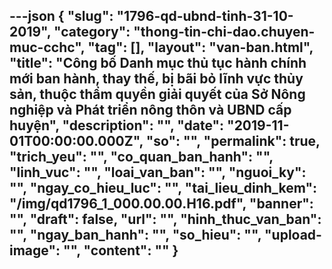 ---json
{
    "slug": "1796-qd-ubnd-tinh-31-10-2019",
    "category": "thong-tin-chi-dao.chuyen-muc-cchc",
    "tag": [],
    "layout": "van-ban.html",
    "title": "Công bố Danh mục thủ tục hành chính mới ban hành, thay thế, bị bãi bỏ lĩnh vực thủy sản, thuộc thẩm quyền giải quyết của Sở Nông nghiệp và Phát triển nông thôn và UBND cấp huyện",
    "description": "",
    "date": "2019-11-01T00:00:00.000Z",
    "so": "",
    "permalink": true,
    "trich_yeu": "",
    "co_quan_ban_hanh": "",
    "linh_vuc": "",
    "loai_van_ban": "",
    "nguoi_ky": "",
    "ngay_co_hieu_luc": "",
    "tai_lieu_dinh_kem": "/img/qd1796_1_000.00.00.H16.pdf",
    "banner": "",
    "draft": false,
    "url": "",
    "hinh_thuc_van_ban": "",
    "ngay_ban_hanh": "",
    "so_hieu": "",
    "upload-image": "",
    "__content__": ""
}
---
